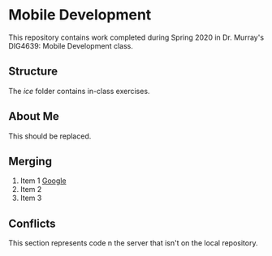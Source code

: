 # Mobile Development
This repository contains work completed during Spring 2020 in Dr. Murray's DIG4639: Mobile Development class.

## Structure
The *ice* folder contains in-class exercises. 

## About Me
This should be replaced.

## Merging
1. Item 1 [Google](https://www.google.com/)
2. Item 2
3. Item 3

## Conflicts

This section represents code n the server that isn't on the local repository.

